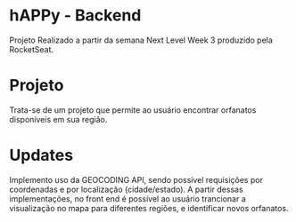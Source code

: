 # hAPPy - Backend
Projeto Realizado a partir da semana Next Level Week 3 produzido pela RocketSeat.

# Projeto
Trata-se de um projeto que permite ao usuário encontrar orfanatos disponíveis em sua região. 

# Updates

Implemento uso da GEOCODING API, sendo possível requisições por coordenadas e por localização (cidade/estado).  A partir dessas implementações, no front end é possível ao usuário trancionar a visualização no mapa para diferentes regiões, e identificar novos orfanatos.


